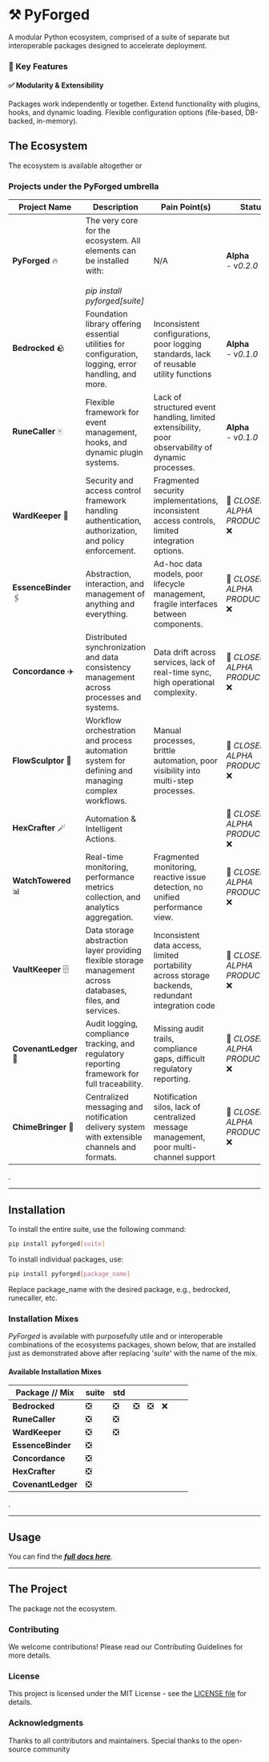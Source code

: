 # ⚒️ PyForged

A modular Python ecosystem, comprised of a suite of separate but interoperable packages designed to accelerate deployment.
### 🔹 Key Features

#### ✅ Modularity & Extensibility
Packages work independently or together.
Extend functionality with plugins, hooks, and dynamic loading.
Flexible configuration options (file-based, DB-backed, in-memory).


## The Ecosystem

The ecosystem is available altogether or 

### Projects under the PyForged umbrella

| Project Name          | Description                                                                                                   | Pain Point(s)                                                                                      | Status                         |
|-----------------------|---------------------------------------------------------------------------------------------------------------|----------------------------------------------------------------------------------------------------|--------------------------------|
| **PyForged** 🔥       | The very core for the ecosystem. All elements can be installed with: <br/><br/> *pip install pyforged[suite]* | N/A                                                                                                | **Alpha** </br> - v*0.2.0*     | 
| **Bedrocked** 🪨      | Foundation library offering essential utilities for configuration, logging, error handling, and more.         | Inconsistent configurations, poor logging standards, lack of reusable utility functions            | **Alpha** </br> - v*0.1.0*     | 
| **RuneCaller** 🀄     | Flexible framework for event management, hooks, and dynamic plugin systems.                                   | Lack of structured event handling, limited extensibility, poor observability of dynamic processes. | **Alpha** </br> - v*0.1.0*     |
| **WardKeeper** 🔑     | Security and access control framework handling authentication, authorization, and policy enforcement.         | Fragmented security implementations, inconsistent access controls, limited integration options.	   | 🔐 *CLOSED ALPHA PRODUCTION* ❌ |
| **EssenceBinder** 🖇️ | Abstraction, interaction, and management of anything and everything.                                          | Ad-hoc data models, poor lifecycle management, fragile interfaces between components.              | 🔐 *CLOSED ALPHA PRODUCTION* ❌ |
| **Concordance** ✈️    | Distributed synchronization and data consistency management across processes and systems.                     | Data drift across services, lack of real-time sync, high operational complexity.                   | 🔐 *CLOSED ALPHA PRODUCTION* ❌ |
| **FlowSculptor** 🔀   | Workflow orchestration and process automation system for defining and managing complex workflows.             | Manual processes, brittle automation, poor visibility into multi-step processes.                   | 🔐 *CLOSED ALPHA PRODUCTION* ❌ |
| **HexCrafter** 🪄     | Automation & Intelligent Actions.  	                                                                          |                                                                                                    | 🔐 *CLOSED ALPHA PRODUCTION* ❌ |
| **WatchTowered** 📊   | Real-time monitoring, performance metrics collection, and analytics aggregation.                              | Fragmented monitoring, reactive issue detection, no unified performance view.	                     | 🔐 *CLOSED ALPHA PRODUCTION* ❌ |
| **VaultKeeper** 🗄️	  | Data storage abstraction layer providing flexible storage management across databases, files, and services.   | Inconsistent data access, limited portability across storage backends, redundant integration code	 | 🔐 *CLOSED ALPHA PRODUCTION* ❌ |
| **CovenantLedger** 📖 | Audit logging, compliance tracking, and regulatory reporting framework for full traceability.                 | Missing audit trails, compliance gaps, difficult regulatory reporting.                             | 🔐 *CLOSED ALPHA PRODUCTION* ❌ |
| **ChimeBringer** 📣   | Centralized messaging and notification delivery system with extensible channels and formats.                  | Notification silos, lack of centralized message management, poor multi-channel support             | 🔐 *CLOSED ALPHA PRODUCTION* ❌ |

. 

--------------------------------------------

## Installation

To install the entire suite, use the following command:

```sh
pip install pyforged[suite]
```

To install individual packages, use:

```sh
pip install pyforged[package_name]
```

Replace package_name with the desired package, e.g., bedrocked, runecaller, etc.

### Installation Mixes

*PyForged* is available with purposefully utile and or interoperable combinations of the ecosystems packages, shown below, that are installed just as demonstrated above after replacing '_suite_' with the name of the mix.


#### Available Installation Mixes

| Package // Mix     | suite | std |   |   |   |          | | 
|--------------------|-------|-----|---|---|---|----------|-|
| **Bedrocked**      | ❎     | ❎   | ❎ | ❎ | ❌ | 
| **RuneCaller**     | ❎     | ❎   |   |   |   |          |
| **WardKeeper**     | ❎     | ❎   |   |   |   |          |
| **EssenceBinder**  | ❎     |     |   |   |   |          |
| **Concordance**    | ❎     |     |   |   |   |          |
| **HexCrafter**     | ❎     |     |   |   |   |          |
| **CovenantLedger** | ❎     |     |   |   |   |          |
.

--------------------------------------------

## Usage



You can find the **_[full docs here](docs/INDEX.md)_**.

--------------------------------------------

## The Project

The package not the ecosystem.

### Contributing
We welcome contributions! Please read our Contributing Guidelines for more details.  

### License
This project is licensed under the MIT License - see the [LICENSE file](LICENSE.md) for details.

### Acknowledgments
Thanks to all contributors and maintainers.
Special thanks to the open-source community
